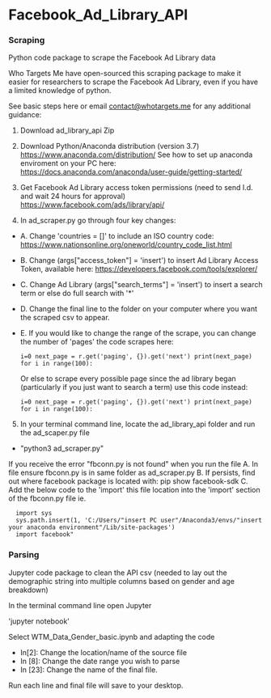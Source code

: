 # Facebook_Ad_Library_API

### Scraping
Python code package to scrape the Facebook Ad Library data

Who Targets Me have open-sourced this scraping package to make it easier for researchers to scrape the Facebook Ad Library, even if you have a limited knowledge of python.

See basic steps here or email contact@whotargets.me for any additional guidance:

1. Download ad_library_api Zip

2. Download Python/Anaconda distribution (version 3.7)
https://www.anaconda.com/distribution/
See how to set up anaconda enviroment on your PC here: https://docs.anaconda.com/anaconda/user-guide/getting-started/

3. Get Facebook Ad Library access token permissions (need to send I.d. and wait 24 hours for approval)
https://www.facebook.com/ads/library/api/

  
4. In ad_scraper.py go through four key changes:
- A. Change 'countries = []' to include an ISO country code: https://www.nationsonline.org/oneworld/country_code_list.html
- B. Change (args["access_token"] = 'insert') to insert Ad Library Access Token, available here:  https://developers.facebook.com/tools/explorer/
- C. Change Ad Library (args["search_terms"] = 'insert') to insert a search term or else do full search with '*'
- D. Change the final line to the folder on your computer where you want the scraped csv to appear.
- E. If you would like to change the range of the scrape, you can change the number of 'pages' the code scrapes here:

     `i=0
        next_page = r.get('paging', {}).get('next')
        print(next_page)
        for i in range(100):`

  Or else to scrape every possible page since the ad library began (particularly if you just want to search a term) use this code instead:
  
   `i=0
      next_page = r.get('paging', {}).get('next')
      print(next_page)
      for i in range(100):`


5. In your terminal command line, locate the ad_library_api folder and run the ad_scaper.py file
- "python3 ad_scraper.py"

 If you receive the error "fbconn.py is not found" when you run the file 
    A. In file ensure fbconn.py is in same folder as ad_scraper.py
    B. If persists, find out where facebook package is located with: pip show facebook-sdk
    C. Add the below code to the 'import' this file location into the 'import' section of the fbconn.py file
    ie.
      
      
      import sys
      sys.path.insert(1, 'C:/Users/"insert PC user"/Anaconda3/envs/"insert your anaconda environment"/Lib/site-packages')
      import facebook"

### Parsing

Jupyter code package to clean the API csv (needed to lay out the demographic string into multiple columns based on gender and age breakdown)

In the terminal command line open Jupyter

'jupyter notebook'

Select WTM_Data_Gender_basic.ipynb and adapting the code
-  In[2]: Change the location/name of the source file
- In [8]: Change the date range you wish to parse
- In [23]: Change the name of the final file.

Run each line and final file will save to your desktop.


